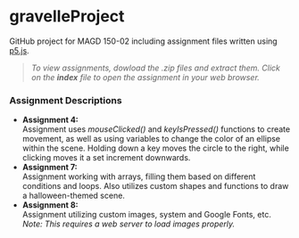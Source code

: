 # gravelleProject
GitHub project for MAGD 150-02 including assignment files written using [p5.js](https://p5js.org/).

>_To view assignments, dowload the .zip files and extract them. Click on the **index** file to open the assignment in your web browser._

### Assignment Descriptions
* **Assignment 4:**  
Assignment uses _mouseClicked()_ and _keyIsPressed()_ functions to create movement, as well as using variables to change the color of an ellipse within the scene. Holding down a key moves the circle to the right, while clicking moves it a set increment downwards. 
* **Assignment 7:**  
Assignment working with arrays, filling them based on different conditions and loops. Also utilizes custom shapes and functions to draw a halloween-themed scene.
* **Assignment 8:**  
Assignment utilizing custom images, system and Google Fonts, etc. *Note: This requires a web server to load images properly.* 

